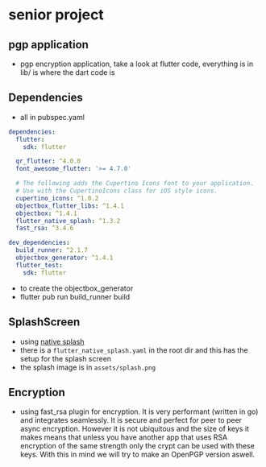 # senior project 

## pgp application 

- pgp encryption application, take a look at flutter code, everything is in lib/ is where the dart code is 

## Dependencies 

- all in pubspec.yaml

```yaml
dependencies:
  flutter:
    sdk: flutter

  qr_flutter: ^4.0.0
  font_awesome_flutter: '>= 4.7.0'

  # The following adds the Cupertino Icons font to your application.
  # Use with the CupertinoIcons class for iOS style icons.
  cupertino_icons: ^1.0.2
  objectbox_flutter_libs: ^1.4.1
  objectbox: ^1.4.1
  flutter_native_splash: ^1.3.2
  fast_rsa: ^3.4.6

dev_dependencies:
  build_runner: ^2.1.7
  objectbox_generator: ^1.4.1
  flutter_test:
    sdk: flutter

```

- to create the objectbox_generator
- flutter pub run build_runner build

## SplashScreen

- using [native splash](https://pub.dev/packages/flutter_native_splash)
- there is a `flutter_native_splash.yaml` in the root dir and this has the setup for the splash screen 
- the splash image is in `assets/splash.png`

## Encryption 

- using fast_rsa plugin for encryption. It is very performant (written in go) and integrates seamlessly. It is secure and perfect for peer to peer async encryption. However it is not ubiquitous and the size of keys it makes means that unless you have another app that uses RSA encryption of the same strength only the crypt can be used with these keys. With this in mind we will try to make an OpenPGP version aswell. 
